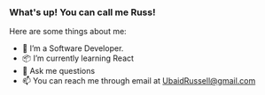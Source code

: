### What's up! You can call me Russ!


Here are some things about me:

- 🔭 I’m a Software Developer.
- 📦 I’m currently learning React
- 💬 Ask me questions
- 📫 You can reach me through email at UbaidRussell@gmail.com


